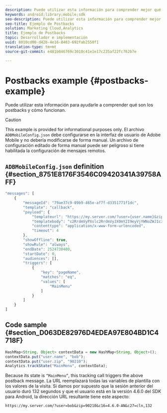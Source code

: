 ```yaml
---
description: Puede utilizar esta información para comprender mejor qué son los postbacks y cómo funcionan.
keywords: android;library;mobile;sdk
seo-description: Puede utilizar esta información para comprender mejor qué son los postbacks y cómo funcionan.
seo-title: Ejemplo de Postbacks
solution: Marketing Cloud,Analytics
title: Ejemplo de Postbacks
topic: Desarrollador e implementación
uuid: 8010cd00-d42b-4e16-8403-692fab2550f1
translation-type: tm+mt
source-git-commit: e481b046769c3010c41e1e17c235af22fc762b7e

---
```



# Postbacks example {#postbacks-example}

Puede utilizar esta información para ayudarle a comprender qué son los postbacks y cómo funcionan.

>[!CAUTION]
>
>This example is provided for informational purposes only. El archivo `ADBMobileConfig.json` debe configurarse en la interfaz de usuario de Adobe Mobile y no debería modificarse de forma manual. Un archivo de configuración editado de forma manual puede ser peligroso si tiene habilitada la configuración de mensajes remotos.

## `ADBMobileConfig.json` definition {#section_8751E8176F3546C09420341A39758AFF}

```js
"messages": [ 
    { 
        "messageId": "79ae37c9-89b9-465e-af7f-d3351771f1dc", 
        "template": "callback", 
        "payload": {  
            "templateurl": "https://my.server.com/?user={user.name}&zip={user.zip}&c16={%sdkver%}&c27=cln,{a.PrevSessionLength}", 
            "templatebody": "c2RrdmVyPXslc2RrdmVyJX0mY2I9eyVjYWNoZWJ1c3QlfSZjbGllbnRJZD17bi5jbGllbnQuaWR9JnRzPXsldGltZXN0YW1wVSV9JnRzej17JXRpbWVzdGFtcFolfQ==", 
            "contenttype": "application/x-www-form-urlencoded",  
            "timeout": 4 
        }, 
        "showOffline": true, 
        "showRule": "always", 
        "endDate": 2524730400, 
        "startDate": 0, 
        "audiences": [], 
        "triggers": [ 
            { 
                "key": "pageName", 
                "matches": "eq", 
                "values": [ 
                    "MainMenu" 
                ] 
            } 
        ] 
    } 
] 
```

## Code sample {#section_D063DE82976D4EDEA97E804BD1C4718F}

```js
HashMap<String, Object> contextData = new HashMap<String, Object>(); 
contextData.put("user.name", "bob"); 
contextData.put("user.zip", "90210"); 
Analytics.trackState("MainMenu", contextData);
```

Because its state is `“MainMenu”`, this tracking call triggers the above postback message. La URL reemplazará todas las variables de plantilla con los valores de la visita. Si damos por supuesto que la sesión anterior del usuario duró 132 segundos y que el usuario está en la versión 4.6.0 del SDK para Android, la dirección URL resultante tiene este aspecto:

`https://my.server.com/?user=bob&zip=90210&c16=4.6.0-AN&c27=cln,132`
